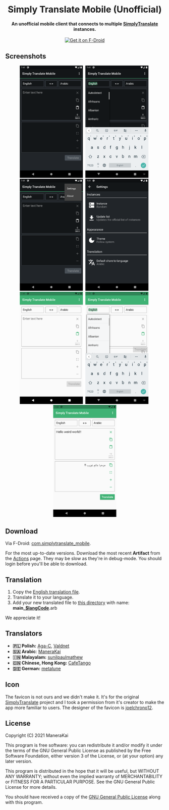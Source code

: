 
<p align="center">
  <a href="https://github.com/ManeraKai/simplytranslate_mobile">
      <img alt="" title="Simply Translate Mobile" src="https://github.com/ManeraKai/simplytranslate_mobile/blob/main/fastlane/metadata/android/en-US/images/icon.png" width="144">
  </a>
</p>
<h1 align="center">Simply Translate Mobile (Unofficial)</h1>

<h4 align="center">An unofficial mobile client that connects to multiple <a href="https://simplytranslate.org/">SimplyTranslate</a> instances.</h4>

<p align="center">
  <a href="https://f-droid.org/en/packages/com.simplytranslate_mobile/">
    <img src="https://fdroid.gitlab.io/artwork/badge/get-it-on.png"
       alt="Get it on F-Droid"
       height="80">
   </a>
</p>

## Screenshots
<div align=center>
<img src="fastlane/metadata/android/en-US/images/phoneScreenshots/1.png" alt="drawing" width="200"/>&nbsp
<img src="fastlane/metadata/android/en-US/images/phoneScreenshots/2.png" alt="drawing" width="200"/>&nbsp
<img src="fastlane/metadata/android/en-US/images/phoneScreenshots/3.png" alt="drawing" width="200"/>&nbsp
<img src="fastlane/metadata/android/en-US/images/phoneScreenshots/4.png" alt="drawing" width="200"/>&nbsp
<img src="fastlane/metadata/android/en-US/images/phoneScreenshots/5.png" alt="drawing" width="200"/>&nbsp
<img src="fastlane/metadata/android/en-US/images/phoneScreenshots/6.png" alt="drawing" width="200"/>&nbsp
<img src="fastlane/metadata/android/en-US/images/phoneScreenshots/7.png" alt="drawing" width="200"/>
</div>

## Download
Via F-Droid: [com.simplytranslate_mobile](https://f-droid.org/en/packages/com.simplytranslate_mobile/).

For the most up-to-date versions. Download the most recent **Artifact** from the [Actions](https://github.com/ManeraKai/simplytranslate_mobile/actions) page. They may be slow as they're in debug-mode. You should login before you'll be able to download.


## Translation
1. Copy the [English translation file](https://github.com/ManeraKai/simplytranslate_mobile/blob/main/lang/main_en.arb).
2. Translate it to your language.
3. Add your new translated file to [this directory](https://github.com/ManeraKai/simplytranslate_mobile/blob/main/lang/) with name: **main_[$langCode](https://developers.google.com/admin-sdk/directory/v1/languages)**.arb

We appreciate it!

## Translators

- **🇵🇱 Polish:** [Aga-C](https://github.com/Aga-C), [Valdnet](https://github.com/Valdnet)
- **🇸🇦 Arabic**: [ManeraKai](https://github.com/ManeraKai)
- **🇮🇳 Malayalam:** [sunilpaulmathew](https://github.com/sunilpaulmathew)
- **🇨🇳 Chinese, Hong Kong:** [CafeTango](https://github.com/CafeTango)
- **🇩🇪 German:** [metalune](metalune.xyz/)


## Icon
The favicon is not ours and we didn't make it. It's for the original [SimplyTranslate](https://simplytranslate.org/) project and I took a permission from it's creator to make the app more familiar to users. The designer of the favicon is [joelchrono12](https://joelchrono12.ml/).

## License
Copyright (C) 2021 ManeraKai

This program is free software: you can redistribute it and/or modify it under the terms of the GNU General Public License as published by the Free Software Foundation, either version 3 of the License, or (at your option) any later version.

This program is distributed in the hope that it will be useful, but WITHOUT ANY WARRANTY; without even the implied warranty of MERCHANTABILITY or FITNESS FOR A PARTICULAR PURPOSE. See the GNU General Public License for more details.

You should have received a copy of the [GNU General Public License](https://www.gnu.org/licenses/) along with this program.
